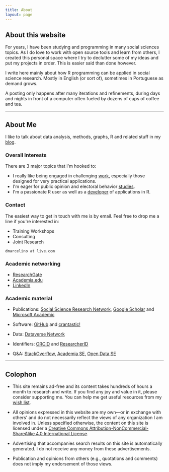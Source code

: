 ```yaml
---
title: About
layout: page
---
```


## About this website

For years, I have been studying and programming in many social sciences topics. As I do love to work with open source tools and learn from others, I created this personal space where I try to declutter some of my ideas and put my projects in order. This is easier said than done however.

I write here mainly about how R programming can be applied in social science research. Mostly in English (or sort of), sometimes in Portuguese as demand grows. 

A posting only happens after many iterations and refinements, during days and nights in front of a computer often fueled by dozens of cups of coffee and tea.

<hr/>

## About Me

I like to talk about data analysis, methods, graphs, R and related stuff in my [blog](/).

### Overall Interests

There are 3 major topics that I'm hooked to:
 
- I really like being engaged in challenging [work](/research), especially those designed for very practical applications.
- I'm eager for public opinion and electoral behavior [studies](/research). 
- I'm a passionate R user as well as a 
[developer](/software) of applications in R.


### Contact

The easiest way to get in touch with me is by email. Feel free to drop me a line if you're interested in:

- Training Workshops
- Consulting
- Joint Research

```dmarcelino at live.com```


### Academic networking ###
* [ResearchGate](https://www.researchgate.net/profile/Daniel_Marcelino/) 
* [Academia.edu](https://independent.academia.edu/DanielMarcelino)
* [LinkedIn](https://br.linkedin.com/pub/daniel-marcelino/56/686/809)

### Academic material
* Publications: [Social Science Research Network](http://ssrn.com/author=1640522), [Google Scholar](http://scholar.google.com/citations?user=ZWO3CMQAAAAJ) and [Microsoft Academic](http://academic.research.microsoft.com/Author/)

* Software: [GitHub](https://github.com/danielmarcelino) and [crantastic!](http://crantastic.org/authors/3013)

* Data: [Dataverse Network](https://dataverse.harvard.edu/dataverse/daniel)

* Identifiers: [ORCID](http://orcid.org/0000-0001-6432-407X) and [ResearcherID](http://www.researcherid.com/rid/H-8987-2012)

* Q&A: [StackOverflow](http://stackoverflow.com/users/792000/user792000), [Academia SE](http://academia.stackexchange.com/users/43198/user792000), [Open Data SE](http://opendata.stackexchange.com/users/9040/user792000)

<hr/>

## Colophon
* This site remains ad-free and its content takes hundreds of hours a month to research and write. 
If you find any joy and value in it, please consider supporting me. You can help me get useful resources from my <a href="http://amzn.com/w/2CCCV54KPGIA2" target="_blank">wish list</a>.

* All opinions expressed in this website are my own—or in exchange with others' and do not necessarily reflect the views of any organization I am involved in. Unless specified otherwise, the content on this site is licensed under a 
[Creative Commons Attribution-NonCommercial-ShareAlike 4.0 International License](http://creativecommons.org/licenses/by-nc-sa/4.0/). 

* Advertising that accompanies search results on this site is automatically generated. I do not receive any money from these advertisements.

* Publication and opinions from others (e.g., quotations and comments) does not imply my endorsement of those views.  
 



